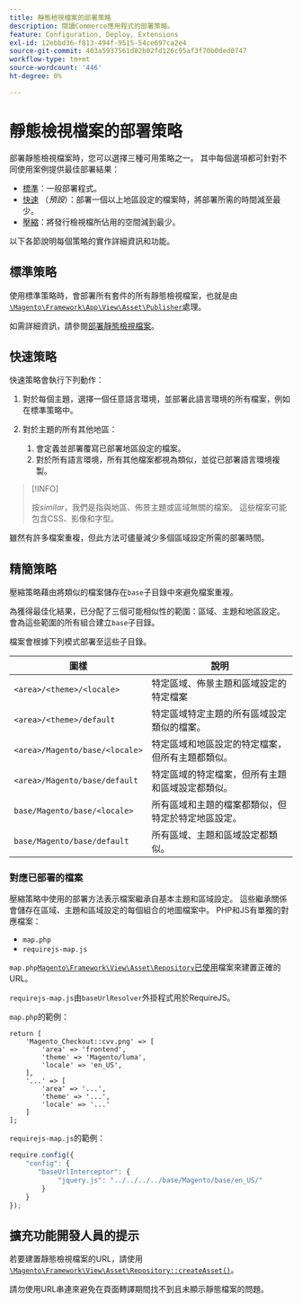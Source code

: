 ```yaml
---
title: 靜態檢視檔案的部署策略
description: 閱讀Commerce應用程式的部署策略。
feature: Configuration, Deploy, Extensions
exl-id: 12ebbd36-f813-494f-9515-54ce697ca2e4
source-git-commit: 403a5937561d82b02fd126c95af3f70b0ded0747
workflow-type: tm+mt
source-wordcount: '446'
ht-degree: 0%

---
```


# 靜態檢視檔案的部署策略

部署靜態檢視檔案時，您可以選擇三種可用策略之一。 其中每個選項都可針對不同使用案例提供最佳部署結果：

- [標準](#standard-strategy)：一般部署程式。
- [快速](#quick-strategy) （_預設_）：部署一個以上地區設定的檔案時，將部署所需的時間減至最少。
- [壓縮](#compact-strategy)：將發行檢視檔所佔用的空間減到最少。

以下各節說明每個策略的實作詳細資訊和功能。

## 標準策略

使用標準策略時，會部署所有套件的所有靜態檢視檔案，也就是由[`\Magento\Framework\App\View\Asset\Publisher`](https://github.com/magento/magento2/blob/2.4/lib/internal/Magento/Framework/App/View/Asset/Publisher.php)處理。

如需詳細資訊，請參閱[部署靜態檢視檔案](../cli/static-view-file-deployment.md)。

## 快速策略

快速策略會執行下列動作：

1. 對於每個主題，選擇一個任意語言環境，並部署此語言環境的所有檔案，例如在標準策略中。
1. 對於主題的所有其他地區：

   1. 會定義並部署覆寫已部署地區設定的檔案。
   1. 對於所有語言環境，所有其他檔案都視為類似，並從已部署語言環境複製。

>[!INFO]
>
>按&#x200B;_similar_，我們是指與地區、佈景主題或區域無關的檔案。 這些檔案可能包含CSS、影像和字型。

雖然有許多檔案重複，但此方法可儘量減少多個區域設定所需的部署時間。

## 精簡策略

壓縮策略藉由將類似的檔案儲存在`base`子目錄中來避免檔案重複。

為獲得最佳化結果，已分配了三個可能相似性的範圍：區域、主題和地區設定。 會為這些範圍的所有組合建立`base`子目錄。

檔案會根據下列模式部署至這些子目錄。

| 圖樣 | 說明 |
| ------- | ----------- |
| `<area>/<theme>/<locale>` | 特定區域、佈景主題和區域設定的特定檔案 |
| `<area>/<theme>/default` | 特定區域特定主題的所有區域設定類似的檔案。 |
| `<area>/Magento/base/<locale>` | 特定區域和地區設定的特定檔案，但所有主題都類似。 |
| `<area>/Magento/base/default` | 特定區域的特定檔案，但所有主題和區域設定都類似。 |
| `base/Magento/base/<locale>` | 所有區域和主題的檔案都類似，但特定於特定地區設定。 |
| `base/Magento/base/default` | 所有區域、主題和區域設定都類似。 |

### 對應已部署的檔案

壓縮策略中使用的部署方法表示檔案繼承自基本主題和區域設定。 這些繼承關係會儲存在區域、主題和區域設定的每個組合的地圖檔案中。 PHP和JS有單獨的對應檔案：

- `map.php`
- `requirejs-map.js`

`map.php`[`Magento\Framework\View\Asset\Repository`已使用](https://github.com/magento/magento2/blob/2.4/lib/internal/Magento/Framework/View/Asset/Repository.php)檔案來建置正確的URL。

`requirejs-map.js`由`baseUrlResolver`外掛程式用於RequireJS。

`map.php`的範例：

```php?start_inline=1
return [
    'Magento_Checkout::cvv.png' => [
        'area' => 'frontend',
        'theme' => 'Magento/luma',
        'locale' => 'en_US',
    ],
    '...' => [
        'area' => '...',
        'theme' => '...',
        'locale' => '...'
    ]
];
```

`requirejs-map.js`的範例：

```js
require.config({
    "config": {
       "baseUrlInterceptor": {
            "jquery.js": "../../../../base/Magento/base/en_US/"
        }
    }
});
```

## 擴充功能開發人員的提示

若要建置靜態檢視檔案的URL，請使用[`\Magento\Framework\View\Asset\Repository::createAsset()`](https://github.com/magento/magento2/blob/2.4/lib/internal/Magento/Framework/View/Asset/Repository.php#L211-L244)。

請勿使用URL串連來避免在頁面轉譯期間找不到且未顯示靜態檔案的問題。
